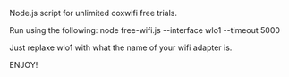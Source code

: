 Node.js script for unlimited coxwifi free trials.

Run using the following:
node free-wifi.js --interface wlo1 --timeout 5000

Just replaxe wlo1 with what the name of your wifi adapter is.

ENJOY!
